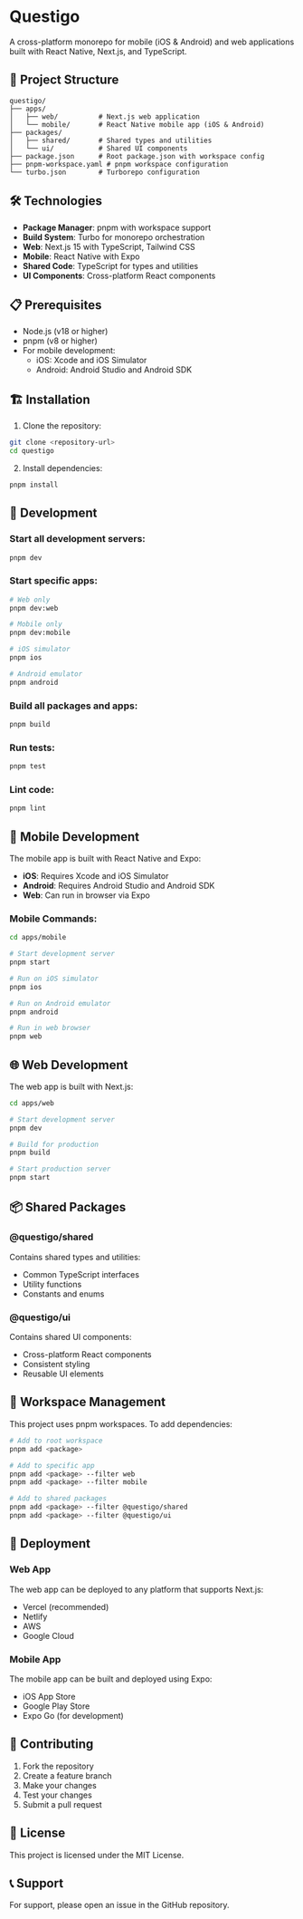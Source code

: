 # Questigo

A cross-platform monorepo for mobile (iOS & Android) and web applications built with React Native, Next.js, and TypeScript.

## 🚀 Project Structure

```
questigo/
├── apps/
│   ├── web/          # Next.js web application
│   └── mobile/       # React Native mobile app (iOS & Android)
├── packages/
│   ├── shared/       # Shared types and utilities
│   └── ui/           # Shared UI components
├── package.json      # Root package.json with workspace config
├── pnpm-workspace.yaml # pnpm workspace configuration
└── turbo.json        # Turborepo configuration
```

## 🛠️ Technologies

- **Package Manager**: pnpm with workspace support
- **Build System**: Turbo for monorepo orchestration
- **Web**: Next.js 15 with TypeScript, Tailwind CSS
- **Mobile**: React Native with Expo
- **Shared Code**: TypeScript for types and utilities
- **UI Components**: Cross-platform React components

## 📋 Prerequisites

- Node.js (v18 or higher)
- pnpm (v8 or higher)
- For mobile development:
  - iOS: Xcode and iOS Simulator
  - Android: Android Studio and Android SDK

## 🏗️ Installation

1. Clone the repository:

```bash
git clone <repository-url>
cd questigo
```

2. Install dependencies:

```bash
pnpm install
```

## 🚀 Development

### Start all development servers:

```bash
pnpm dev
```

### Start specific apps:

```bash
# Web only
pnpm dev:web

# Mobile only
pnpm dev:mobile

# iOS simulator
pnpm ios

# Android emulator
pnpm android
```

### Build all packages and apps:

```bash
pnpm build
```

### Run tests:

```bash
pnpm test
```

### Lint code:

```bash
pnpm lint
```

## 📱 Mobile Development

The mobile app is built with React Native and Expo:

- **iOS**: Requires Xcode and iOS Simulator
- **Android**: Requires Android Studio and Android SDK
- **Web**: Can run in browser via Expo

### Mobile Commands:

```bash
cd apps/mobile

# Start development server
pnpm start

# Run on iOS simulator
pnpm ios

# Run on Android emulator
pnpm android

# Run in web browser
pnpm web
```

## 🌐 Web Development

The web app is built with Next.js:

```bash
cd apps/web

# Start development server
pnpm dev

# Build for production
pnpm build

# Start production server
pnpm start
```

## 📦 Shared Packages

### @questigo/shared

Contains shared types and utilities:

- Common TypeScript interfaces
- Utility functions
- Constants and enums

### @questigo/ui

Contains shared UI components:

- Cross-platform React components
- Consistent styling
- Reusable UI elements

## 🔧 Workspace Management

This project uses pnpm workspaces. To add dependencies:

```bash
# Add to root workspace
pnpm add <package>

# Add to specific app
pnpm add <package> --filter web
pnpm add <package> --filter mobile

# Add to shared packages
pnpm add <package> --filter @questigo/shared
pnpm add <package> --filter @questigo/ui
```

## 🚀 Deployment

### Web App

The web app can be deployed to any platform that supports Next.js:

- Vercel (recommended)
- Netlify
- AWS
- Google Cloud

### Mobile App

The mobile app can be built and deployed using Expo:

- iOS App Store
- Google Play Store
- Expo Go (for development)

## 🤝 Contributing

1. Fork the repository
2. Create a feature branch
3. Make your changes
4. Test your changes
5. Submit a pull request

## 📄 License

This project is licensed under the MIT License.

## 📞 Support

For support, please open an issue in the GitHub repository.
